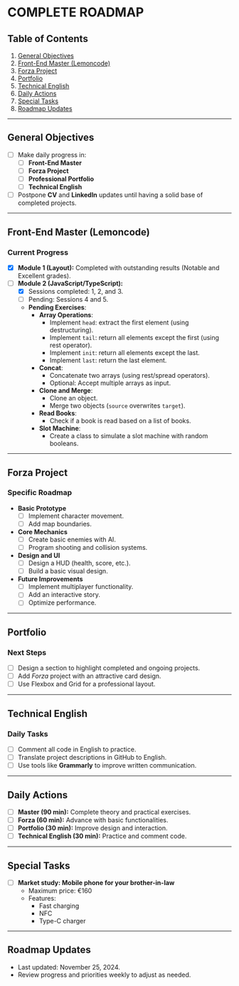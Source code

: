 # COMPLETE ROADMAP

## Table of Contents
1. [General Objectives](#general-objectives)
2. [Front-End Master (Lemoncode)](#front-end-master-lemoncode)
3. [Forza Project](#forza-project)
4. [Portfolio](#portfolio)
5. [Technical English](#technical-english)
6. [Daily Actions](#daily-actions)
7. [Special Tasks](#special-tasks)
8. [Roadmap Updates](#roadmap-updates)

---

## General Objectives
- [ ] Make daily progress in:
  - [ ] **Front-End Master**
  - [ ] **Forza Project**
  - [ ] **Professional Portfolio**
  - [ ] **Technical English**
- [ ] Postpone **CV** and **LinkedIn** updates until having a solid base of completed projects.

---

## Front-End Master (Lemoncode)
### Current Progress
- [x] **Module 1 (Layout):** Completed with outstanding results (Notable and Excellent grades).
- [ ] **Module 2 (JavaScript/TypeScript):**
  - [x] Sessions completed: 1, 2, and 3.
  - [ ] Pending: Sessions 4 and 5.
  - **Pending Exercises**:
    - **Array Operations**:
      - Implement `head`: extract the first element (using destructuring).
      - Implement `tail`: return all elements except the first (using rest operator).
      - Implement `init`: return all elements except the last.
      - Implement `last`: return the last element.
    - **Concat**:
      - Concatenate two arrays (using rest/spread operators).
      - Optional: Accept multiple arrays as input.
    - **Clone and Merge**:
      - Clone an object.
      - Merge two objects (`source` overwrites `target`).
    - **Read Books**:
      - Check if a book is read based on a list of books.
    - **Slot Machine**:
      - Create a class to simulate a slot machine with random booleans.

---

## Forza Project
### Specific Roadmap
- **Basic Prototype**
  - [ ] Implement character movement.
  - [ ] Add map boundaries.
- **Core Mechanics**
  - [ ] Create basic enemies with AI.
  - [ ] Program shooting and collision systems.
- **Design and UI**
  - [ ] Design a HUD (health, score, etc.).
  - [ ] Build a basic visual design.
- **Future Improvements**
  - [ ] Implement multiplayer functionality.
  - [ ] Add an interactive story.
  - [ ] Optimize performance.

---

## Portfolio
### Next Steps
- [ ] Design a section to highlight completed and ongoing projects.
- [ ] Add *Forza* project with an attractive card design.
- [ ] Use Flexbox and Grid for a professional layout.

---

## Technical English
### Daily Tasks
- [ ] Comment all code in English to practice.
- [ ] Translate project descriptions in GitHub to English.
- [ ] Use tools like **Grammarly** to improve written communication.

---

## Daily Actions
- [ ] **Master (90 min):** Complete theory and practical exercises.
- [ ] **Forza (60 min):** Advance with basic functionalities.
- [ ] **Portfolio (30 min):** Improve design and interaction.
- [ ] **Technical English (30 min):** Practice and comment code.

---

## Special Tasks
- [ ] **Market study: Mobile phone for your brother-in-law**
  - Maximum price: €160
  - Features:
    - Fast charging
    - NFC
    - Type-C charger

---

## Roadmap Updates
- Last updated: November 25, 2024.
- Review progress and priorities weekly to adjust as needed.
